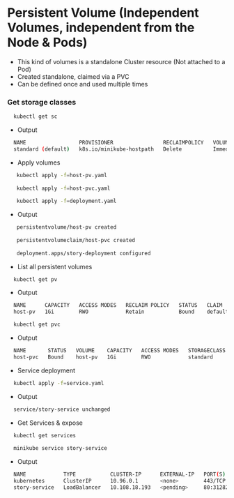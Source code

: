# Persistent Volume (Independent Volumes, independent from the Node & Pods)
- This kind of volumes is a standalone Cluster resource (Not attached to a Pod)
- Created standalone, claimed via a PVC
- Can be defined once and used multiple times

### Get storage classes
```bash
  kubectl get sc
```
- Output
```bash
  NAME                 PROVISIONER                RECLAIMPOLICY   VOLUMEBINDINGMODE   ALLOWVOLUMEEXPANSION   AGE
  standard (default)   k8s.io/minikube-hostpath   Delete          Immediate           false                  33d 
```
- Apply volumes
```bash
   kubectl apply -f=host-pv.yaml
   
   kubectl apply -f=host-pvc.yaml
   
   kubectl apply -f=deployment.yaml
```
- Output
```bash
   persistentvolume/host-pv created
   
   persistentvolumeclaim/host-pvc created
   
   deployment.apps/story-deployment configured
```
- List all persistent volumes
```bash
  kubectl get pv 
```
- Output
```bash
  NAME      CAPACITY   ACCESS MODES   RECLAIM POLICY   STATUS   CLAIM              STORAGECLASS   REASON   AGE
  host-pv   1Gi        RWO            Retain           Bound    default/host-pvc   standard                94s
```

```bash
  kubectl get pvc
```
- Output
```bash
  NAME       STATUS   VOLUME    CAPACITY   ACCESS MODES   STORAGECLASS   AGE
  host-pvc   Bound    host-pv   1Gi        RWO            standard       2m19s
```

- Service deployment
```bash
  kubectl apply -f=service.yaml
```
- Output
```bash
  service/story-service unchanged
```
- Get Services & expose
```bash
  kubectl get services
  
  minikube service story-service
```
- Output
```bash
  NAME            TYPE           CLUSTER-IP      EXTERNAL-IP   PORT(S)        AGE
  kubernetes      ClusterIP      10.96.0.1       <none>        443/TCP        23d
  story-service   LoadBalancer   10.108.18.193   <pending>     80:31282/TCP   23d
```
